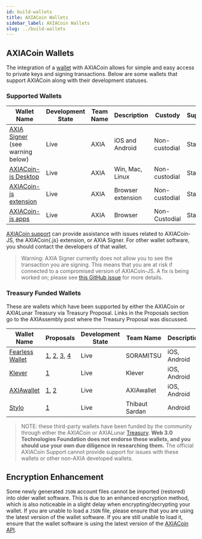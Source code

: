 ```yaml
---
id: build-wallets
title: AXIACoin Wallets
sidebar_label: AXIACoin Wallets
slug: ../build-wallets
---
```


## AXIACoin Wallets

The integration of a [wallet](../general/glossary.md#wallet) with AXIACoin allows for simple and easy access to
private keys and signing transactions. Below are some wallets that support AXIACoin along with their
development statuses.

### Supported Wallets

| Wallet Name                                                         | Development State | Team Name | Description       | Custody       | Supports |
| ------------------------------------------------------------------- | ----------------- | --------- | ----------------- | ------------- | -------- |
| [AXIA Signer](https://www.axia.io/signer/) (see warning below)  | Live              | AXIA    | iOS and Android   | Non-custodial | Staking  |
| [AXIACoin-js Desktop](https://github.com/axiasolar-js/apps/releases) | Live              | AXIA    | Win, Mac, Linux   | Non-custodial | Staking  |
| [AXIACoin-js extension](https://github.com/axiasolar-js/extension)   | Live              | AXIA    | Browser extension | Non-custodial | Staking  |
| [AXIACoin-js apps](https://axiasolar.js.org/apps/#/accounts)         | Live              | AXIA    | Browser           | Non-Custodial | Staking  |

[AXIACoin support](https://support.axiacoin.network/) can provide assistance with issues related to
AXIACoin-JS, the AXIACoin{.js} extension, or AXIA Signer. For other wallet software, you should
contact the developers of that wallet.

> Warning: AXIA Signer currently does not allow you to see the transaction you are signing. This
> means that you are at risk if connected to a compromised version of AXIACoin-JS. A fix is being
> worked on; please see [this GitHub issue](https://github.com/axia-tech/axia-signer/issues/724)
> for more details.

### Treasury Funded Wallets

These are wallets which have been supported by either the AXIACoin or AXIALunar Treasury via Treasury Proposal. Links in the Proposals section go to the AXIAssembly post where the Treasury Proposal was discussed.

| Wallet Name                                   | Proposals                                                                                                                                                                                           | Development State | Team Name      | Description  | Custody       | Supports |
| --------------------------------------------- | --------------------------------------------------------------------------------------------------------------------------------------------------------------------------------------------------- | ----------------- | -------------- | ------------ | ------------- | -------- |
| [Fearless Wallet](https://fearlesswallet.io/) | [1](https://axialunar.axiassembly.io/treasury/23), [2](https://axialunar.axiassembly.io/treasury/34), [3](https://axialunar.axiassembly.io/treasury/74), [4](https://axialunar.axiassembly.io/treasury/102) | Live              | SORAMITSU      | iOS, Android | Non-custodial | Staking  |
| [Klever](https://klever.io/)                  | [1](https://axialunar.axiassembly.io/treasury/91)                                                                                                                                                     | Live              | Klever         | iOS, Android | Non-custodial | Staking  |
| [AXIAwallet](https://axiawallet.io/)        | [1](https://axialunar.axiassembly.io/treasury/32), [2](https://axialunar.axiassembly.io/treasury/41)                                                                                                    | Live              | AXIAwallet    | iOS, Android | Non-custodial | Staking  |
| [Stylo](https://stylo-app.com/)               | [1](https://axiasolar.axiassembly.io/treasury/39)                                                                                                                                                   | Live              | Thibaut Sardan | Android      | Non-custodial | Staking  |

> NOTE: these third-party wallets have been funded by the community through either the AXIACoin or AXIALunar [Treasury](learn-treasury). **Web 3.0 Technologies Foundation does not endorse these wallets, and you should use your own due diligence in researching them.** The official AXIACoin Support cannot provide support for issues with these wallets or other non-AXIA developed wallets.

## Encryption Enhancement

Some newly generated `JSON` account files cannot be imported (restored) into older wallet software.
This is due to an enhanced encryption method, which is also noticeable in a slight delay when
encrypting/decrypting your wallet. If you are unable to load a `JSON` file, please ensure that you
are using the latest version of the wallet software. If you are still unable to load it, ensure that
the wallet software is using the latest version of the [AXIACoin API](https://axiasolar.js.org/api/).
